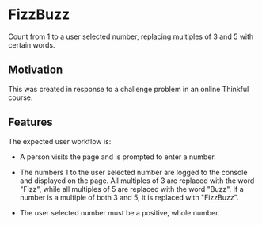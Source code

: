 # FizzBuzz

Count from 1 to a user selected number, replacing multiples of 3 and 5 with certain words.

## Motivation

This was created in response to a challenge problem in an online Thinkful course.

## Features

The expected user workflow is:

* A person visits the page and is prompted to enter a number.

* The numbers 1 to the user selected number are logged to the console and displayed on the page. All multiples of 3 are replaced with the word "Fizz", while all multiples of 5 are replaced with the word "Buzz". If a number is a multiple of both 3 and 5, it is replaced with "FizzBuzz".

* The user selected number must be a positive, whole number.
